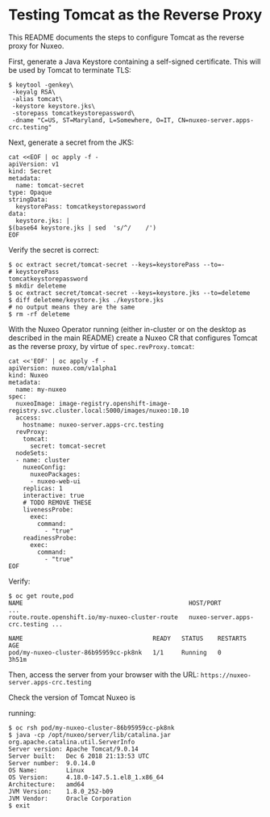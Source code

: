 # Testing Tomcat as the Reverse Proxy

This README documents the steps to configure Tomcat as the reverse proxy for Nuxeo.

First, generate a Java Keystore containing a self-signed certificate. This will be used by Tomcat to terminate TLS:

```shell
$ keytool -genkey\
 -keyalg RSA\
 -alias tomcat\
 -keystore keystore.jks\
 -storepass tomcatkeystorepassword\
 -dname "C=US, ST=Maryland, L=Somewhere, O=IT, CN=nuxeo-server.apps-crc.testing"
```

Next, generate a secret from the JKS:

```shell
cat <<EOF | oc apply -f -
apiVersion: v1
kind: Secret
metadata:
  name: tomcat-secret
type: Opaque
stringData:
  keystorePass: tomcatkeystorepassword
data:
  keystore.jks: |
$(base64 keystore.jks | sed  's/^/    /')
EOF
```

Verify the secret is correct:

```shell
$ oc extract secret/tomcat-secret --keys=keystorePass --to=-
# keystorePass
tomcatkeystorepassword
$ mkdir deleteme
$ oc extract secret/tomcat-secret --keys=keystore.jks --to=deleteme
$ diff deleteme/keystore.jks ./keystore.jks 
# no output means they are the same
$ rm -rf deleteme
```

With the Nuxeo Operator running (either in-cluster or on the desktop as described in the main README) create a Nuxeo CR that configures Tomcat as the reverse proxy, by virtue of `spec.revProxy.tomcat`:

```shell
cat <<'EOF' | oc apply -f -
apiVersion: nuxeo.com/v1alpha1
kind: Nuxeo
metadata:
  name: my-nuxeo
spec:
  nuxeoImage: image-registry.openshift-image-registry.svc.cluster.local:5000/images/nuxeo:10.10
  access:
    hostname: nuxeo-server.apps-crc.testing
  revProxy:
    tomcat:
      secret: tomcat-secret
  nodeSets:
  - name: cluster
    nuxeoConfig:
      nuxeoPackages:
      - nuxeo-web-ui
    replicas: 1
    interactive: true
    # TODO REMOVE THESE
    livenessProbe:
      exec:
        command:
          - "true"
    readinessProbe:
      exec:
        command:
          - "true"
EOF
```

Verify:

```shell
$ oc get route,pod
NAME                                              HOST/PORT                     ...
route.route.openshift.io/my-nuxeo-cluster-route   nuxeo-server.apps-crc.testing ...

NAME                                    READY   STATUS    RESTARTS   AGE
pod/my-nuxeo-cluster-86b95959cc-pk8nk   1/1     Running   0          3h51m
```

Then, access the server from your browser with the URL: `https://nuxeo-server.apps-crc.testing`

Check the version of Tomcat Nuxeo is

 running:

```
$ oc rsh pod/my-nuxeo-cluster-86b95959cc-pk8nk
$ java -cp /opt/nuxeo/server/lib/catalina.jar org.apache.catalina.util.ServerInfo
Server version: Apache Tomcat/9.0.14
Server built:   Dec 6 2018 21:13:53 UTC
Server number:  9.0.14.0
OS Name:        Linux
OS Version:     4.18.0-147.5.1.el8_1.x86_64
Architecture:   amd64
JVM Version:    1.8.0_252-b09
JVM Vendor:     Oracle Corporation
$ exit
```

